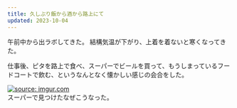```yaml
---
title: 久しぶり飯から酒から路上にて
updated: 2023-10-04
---
```


午前中から出ラボしてきた。
結構気温が下がり、上着を着ないと寒くなってきた。

仕事後、ピタを路上で食べ、スーパーでビールを買って、もうしまっているフードコートで飲む、というなんとなく懐かしい感じの会合をした。

<a href="https://imgur.com/O19O4BA"><img src="https://i.imgur.com/O19O4BA.jpg" title="source: imgur.com" /></a>  
スーパーで見つけたなぜこうなった。

